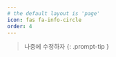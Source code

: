 ```yaml
---
# the default layout is 'page'
icon: fas fa-info-circle
order: 4
---
```


> 나중에 수정하자
{: .prompt-tip }
